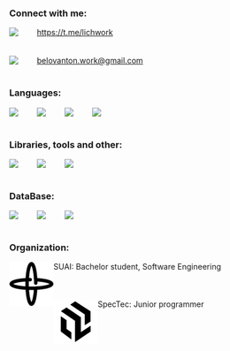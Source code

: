 ### Connect with me:
<img align="left" width="50px" src="https://cdn.jsdelivr.net/npm/simple-icons@v3/icons/telegram.svg"> https://t.me/lichwork </img>
<br />
<br />
<br />
<img align="left" width="50px" src="https://cdn.jsdelivr.net/npm/simple-icons@v3/icons/gmail.svg"> belovanton.work@gmail.com </img>
<br />
<br />

### Languages:
<img align="left" width="50px" src="https://cdn.jsdelivr.net/npm/simple-icons@3.13.0/icons/csharp.svg" />
<img align="left" width="50px" src="https://cdn.jsdelivr.net/npm/simple-icons@3.13.0/icons/cplusplus.svg" />
<img align="left" width="50px" src="https://cdn.jsdelivr.net/npm/simple-icons@3.13.0/icons/java.svg" />
<img align="left" width="50px" src="https://cdn.jsdelivr.net/npm/simple-icons@3.13.0/icons/javascript.svg" />

<br />
<br />

### Libraries, tools and other:
<img align="left" width="50px" src="https://cdn.jsdelivr.net/npm/simple-icons@5.19.0/icons/xamarin.svg" />
<img align="left" width="50px" src="https://cdn.jsdelivr.net/npm/simple-icons@5.19.0/icons/arduino.svg" />
<img align="left" width="50px" src="https://cdn.jsdelivr.net/npm/simple-icons@5.19.0/icons/unity.svg" />

<br />
<br />

### DataBase:
<img align="left" width="50px" src="https://cdn.jsdelivr.net/npm/simple-icons@5.19.0/icons/microsoftsqlserver.svg" />
<img align="left" width="50px" src="https://cdn.jsdelivr.net/npm/simple-icons@5.19.0/icons/mysql.svg" />
<img align="left" width="50px" src="https://cdn.jsdelivr.net/npm/simple-icons@5.19.0/icons/postgresql.svg" />
<br />
<br />

### Organization:
<img align="left" width="80px" src="https://github.com/Lichuhah/Lichuhah/blob/master/SUAI.png"> SUAI: Bachelor student, Software Engineering </img>
<br />
<br />
<br />
<br />
<img align="left" width="80px" src="https://github.com/Lichuhah/Lichuhah/blob/master/TRIM.png"> SpecTec: Junior programmer </img>


<!--START_SECTION:waka-readme-stats-total-->

<!--END_SECTION:waka-readme-stats-total-->
